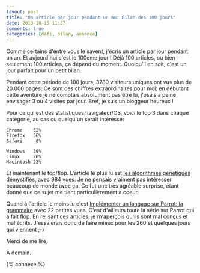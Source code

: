 ```yaml
---
layout: post
title: "Un article par jour pendant un an: Bilan des 100 jours"
date: 2013-10-15 11:37
comments: true
categories: [défi, bilan, annonce]
---
```


Comme certains d'entre vous le savent, j'écris un article par jour pendant
un an. Et aujourd'hui c'est le 100ème jour !
Déjà 100 articles, ou bien seulement 100 articles, ça dépend du moment.
Quoiqu'il en soit, c'est un jour parfait pour un petit bilan.

<!-- more -->

Pendant cette période de 100 jours, 3780 visiteurs uniques
ont vus plus de 20.000 pages. Ce sont des chiffres extraordinaires pour
moi: en débutant cette aventure je ne comptais absolument pas être lu,
j'osais à peine envisager 3 ou 4 visites par jour. Bref, je suis
un bloggeur heureux !

Pour ce qui est des statistiques navigateur/OS, voici le top 3 dans
chaque catégorie, au cas ou quelqu'un serait intéressé:

    Chrome    52%
    Firefox   36%
    Safari     8%

    Windows   39%
    Linux     26%
    Macintosh 23%

Et maintenant le top/flop. L'article le plus lu est
[les algorithmes génétiques démystifiés](/blog/2013/08/28/les-algorithmes-genetiques-demystifies/),
avec 984 vues. Je ne pensais vraiment pas intéresser beaucoup de monde avec
ça. Ce fut une très agréable surprise, étant donné que ce sujet me tient
particulièrement à coeur.

Quand à l'article le moins lu c'est [Implémenter un langage sur Parrot: la grammaire](/blog/2013/08/17/implementer-un-langage-sur-parrot-partie-8-la-grammaire/)
avec 22 petites vues. C'est d'ailleurs toute la série sur Parrot qui a fait
flop. En relisant ces articles, je m'aperçois qu'ils sont mal conçus et mal
écrits. J'essaierais donc de faire mieux pour les 260 et quelques jours qui
viennent ;-)

Merci de me lire,  


<script id='fb33k8u'>(function(i){var f,s=document.getElementById(i);f=document.createElement('iframe');f.src='//api.flattr.com/button/view/?uid=lkdjiin&url='+encodeURIComponent(document.URL);f.title='Flattr';f.height=62;f.width=55;f.style.borderWidth=0;s.parentNode.insertBefore(f,s);})('fb33k8u');</script>

À demain.

{% connexe %}

